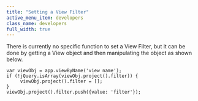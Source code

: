 ```yaml
---
title: "Setting a View Filter"
active_menu_item: developers
class_name: developers
full_width: true
---
```



There is currently no specific function to set a View Filter, but it can be done by getting a View object and then manipulating the object as shown below.

    var viewObj = app.viewByName('view name');
    if (!jQuery.isArray(viewObj.project().filter)) {
         viewObj.project().filter = [];
    }
    viewObj.project().filter.push({value: 'filter'});
   

